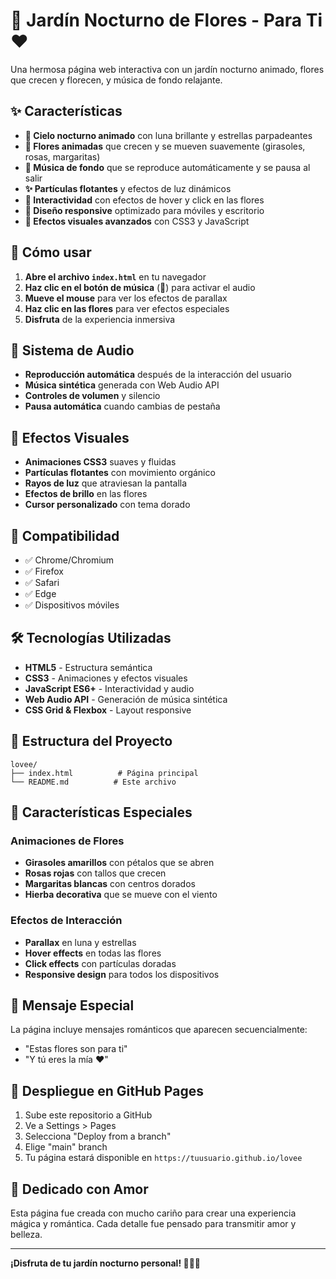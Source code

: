 # 🌙 Jardín Nocturno de Flores - Para Ti ❤️

Una hermosa página web interactiva con un jardín nocturno animado, flores que crecen y florecen, y música de fondo relajante.

## ✨ Características

- **🌙 Cielo nocturno animado** con luna brillante y estrellas parpadeantes
- **🌸 Flores animadas** que crecen y se mueven suavemente (girasoles, rosas, margaritas)
- **🎵 Música de fondo** que se reproduce automáticamente y se pausa al salir
- **✨ Partículas flotantes** y efectos de luz dinámicos
- **🎯 Interactividad** con efectos de hover y click en las flores
- **📱 Diseño responsive** optimizado para móviles y escritorio
- **🎨 Efectos visuales avanzados** con CSS3 y JavaScript

## 🚀 Cómo usar

1. **Abre el archivo `index.html`** en tu navegador
2. **Haz clic en el botón de música** (🎵) para activar el audio
3. **Mueve el mouse** para ver los efectos de parallax
4. **Haz clic en las flores** para ver efectos especiales
5. **Disfruta** de la experiencia inmersiva

## 🎵 Sistema de Audio

- **Reproducción automática** después de la interacción del usuario
- **Música sintética** generada con Web Audio API
- **Controles de volumen** y silencio
- **Pausa automática** cuando cambias de pestaña

## 🎨 Efectos Visuales

- **Animaciones CSS3** suaves y fluidas
- **Partículas flotantes** con movimiento orgánico
- **Rayos de luz** que atraviesan la pantalla
- **Efectos de brillo** en las flores
- **Cursor personalizado** con tema dorado

## 📱 Compatibilidad

- ✅ Chrome/Chromium
- ✅ Firefox
- ✅ Safari
- ✅ Edge
- ✅ Dispositivos móviles

## 🛠️ Tecnologías Utilizadas

- **HTML5** - Estructura semántica
- **CSS3** - Animaciones y efectos visuales
- **JavaScript ES6+** - Interactividad y audio
- **Web Audio API** - Generación de música sintética
- **CSS Grid & Flexbox** - Layout responsive

## 📁 Estructura del Proyecto

```
lovee/
├── index.html          # Página principal
└── README.md          # Este archivo
```

## 🌟 Características Especiales

### Animaciones de Flores
- **Girasoles amarillos** con pétalos que se abren
- **Rosas rojas** con tallos que crecen
- **Margaritas blancas** con centros dorados
- **Hierba decorativa** que se mueve con el viento

### Efectos de Interacción
- **Parallax** en luna y estrellas
- **Hover effects** en todas las flores
- **Click effects** con partículas doradas
- **Responsive design** para todos los dispositivos

## 🎯 Mensaje Especial

La página incluye mensajes románticos que aparecen secuencialmente:
- "Estas flores son para ti"
- "Y tú eres la mía ❤️"

## 🚀 Despliegue en GitHub Pages

1. Sube este repositorio a GitHub
2. Ve a Settings > Pages
3. Selecciona "Deploy from a branch"
4. Elige "main" branch
5. Tu página estará disponible en `https://tuusuario.github.io/lovee`

## 💝 Dedicado con Amor

Esta página fue creada con mucho cariño para crear una experiencia mágica y romántica. Cada detalle fue pensado para transmitir amor y belleza.

---

**¡Disfruta de tu jardín nocturno personal! 🌙🌸✨**
